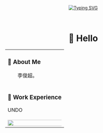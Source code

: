 <div align="center">

  <!-- dynamic typing effect 动态打字效果 -->
  <div align="center">
      <a href="https://www.damon-liu.cn/">
      <img src="https://readme-typing-svg.demolab.com?font=Fira+Code&size=16&pause=1000&color=051318AA&center=true&vCenter=true&multiline=true&repeat=false&width=800&height=32&lines=The+journey+of+a+thousand+miles+begins+with+a+single+step." alt="Typing SVG" />
    </a>
  </div><br>

  <!-- for beauty 留个空行好看点 -->
  <div>&nbsp;</div>


#  🙋 Hello

<table>
  
<tr><td>

### 🤺 About Me

<p>&emsp;&emsp;李俊超。 </p>

</td></tr>

<tr><td>

### 🏢 Work Experience

UNDO

</td></tr>

<tr><td>

<!-- ########################################## 分割 ########################################## -->
<img width="200%" src="https://cdn.jsdelivr.net/gh/sun0225SUN/sun0225SUN/assets/images/hr.gif" />

<div align="center">
